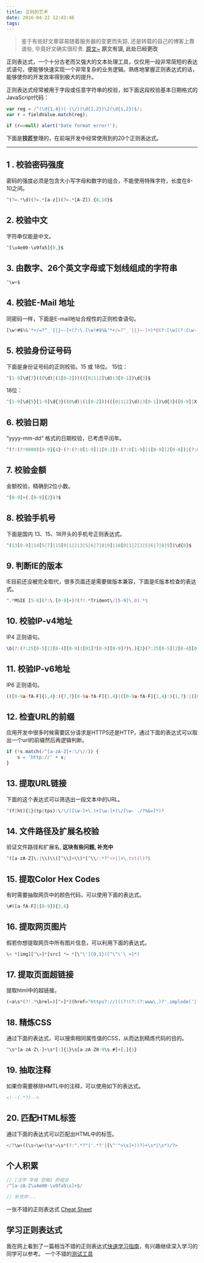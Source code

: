 ```yaml
---
title: 正则的艺术
date: 2016-04-22 12:43:46
tags:
---
```

>鉴于有些好文章容易随着服务器的变更而失踪, 还是转载的自己的博客上靠谱些, 毕竟好文确实很珍贵. [原文~](http://www.jianshu.com/p/e7bb97218946) 
**原文有误, 此处已经更改**
<!--more-->

正则表达式，一个十分古老而又强大的文本处理工具，仅仅用一段非常简短的表达式语句，便能够快速实现一个非常复杂的业务逻辑。熟练地掌握正则表达式的话，能够使你的开发效率得到极大的提升。

正则表达式经常被用于字段或任意字符串的校验，如下面这段校验基本日期格式的JavaScript代码：
```js
var reg = /^(\d{1,4})(-|\/)(\d{1,2})\2(\d{1,2})$/; 
var r = fieldValue.match(reg);

if (r==null) alert('Date format error!');
```
下面是**技匠**整理的，在前端开发中经常使用到的20个正则表达式。 

-------

## 1 . 校验密码强度
密码的强度必须是包含大小写字母和数字的组合，不能使用特殊字符，长度在8-10之间。

```js
^(?=.*\d)(?=.*[a-z])(?=.*[A-Z]).{8,10}$
```

## 2. 校验中文
字符串仅能是中文。
```js
^[\u4e00-\u9fa5]{0,}$
```

## 3. 由数字、26个英文字母或下划线组成的字符串
```js
^\w+$
```

## 4. 校验E-Mail 地址
同密码一样，下面是E-mail地址合规性的正则检查语句。

```js
[\w!#$%&'*+/=?^_`{|}~-]+(?:\.[\w!#$%&'*+/=?^_`{|}~-]+)*@(?:[\w](?:[\w-]*[\w])?\.)+[\w](?:[\w-]*[\w])?
```

## 5. 校验身份证号码
下面是身份证号码的正则校验。15 或 18位。 
15位：

```js
^[1-9]\d{7}((0\d)|(1[0-2]))(([0|1|2]\d)|3[0-1])\d{3}$
```
18位：

```js
^[1-9]\d{5}[1-9]\d{3}((0\d)|(1[0-2]))(([0|1|2]\d)|3[0-1])\d{3}([0-9]|X)$
```

## 6. 校验日期
“yyyy-mm-dd“ 格式的日期校验，已考虑平闰年。
```js
^(?:(?!0000)[0-9]{4}-(?:(?:0[1-9]|1[0-2])-(?:0[1-9]|1[0-9]|2[0-8])|(?:0[13-9]|1[0-2])-(?:29|30)|(?:0[13578]|1[02])-31)|(?:[0-9]{2}(?:0[48]|[2468][048]|[13579][26])|(?:0[48]|[2468][048]|[13579][26])00)-02-29)$
```

## 7. 校验金额
金额校验，精确到2位小数。
```js
^[0-9]+(.[0-9]{2})?$
```

## 8. 校验手机号
下面是国内 13、15、18开头的手机号正则表达式。
```js
^(13[0-9]|14[5|7]|15[0|1|2|3|5|6|7|8|9]|18[0|1|2|3|5|6|7|8|9])\d{8}$
```

## 9. 判断IE的版本
IE目前还没被完全取代，很多页面还是需要做版本兼容，下面是IE版本检查的表达式。
```js
^.*MSIE [5-8](?:\.[0-9]+)?(?!.*Trident\/[5-9]\.0).*$
```
## 10. 校验IP-v4地址
IP4 正则语句。
```js
\b(?:(?:25[0-5]|2[0-4][0-9]|[01]?[0-9][0-9]?)\.){3}(?:25[0-5]|2[0-4][0-9]|[01]?[0-9][0-9]?)\b
```

## 11. 校验IP-v6地址
IP6 正则语句。

```js
(([0-9a-fA-F]{1,4}:){7,7}[0-9a-fA-F]{1,4}|([0-9a-fA-F]{1,4}:){1,7}:|([0-9a-fA-F]{1,4}:){1,6}:[0-9a-fA-F]{1,4}|([0-9a-fA-F]{1,4}:){1,5}(:[0-9a-fA-F]{1,4}){1,2}|([0-9a-fA-F]{1,4}:){1,4}(:[0-9a-fA-F]{1,4}){1,3}|([0-9a-fA-F]{1,4}:){1,3}(:[0-9a-fA-F]{1,4}){1,4}|([0-9a-fA-F]{1,4}:){1,2}(:[0-9a-fA-F]{1,4}){1,5}|[0-9a-fA-F]{1,4}:((:[0-9a-fA-F]{1,4}){1,6})|:((:[0-9a-fA-F]{1,4}){1,7}|:)|fe80:(:[0-9a-fA-F]{0,4}){0,4}%[0-9a-zA-Z]{1,}|::(ffff(:0{1,4}){0,1}:){0,1}((25[0-5]|(2[0-4]|1{0,1}[0-9]){0,1}[0-9])\.){3,3}(25[0-5]|(2[0-4]|1{0,1}[0-9]){0,1}[0-9])|([0-9a-fA-F]{1,4}:){1,4}:((25[0-5]|(2[0-4]|1{0,1}[0-9]){0,1}[0-9])\.){3,3}(25[0-5]|(2[0-4]|1{0,1}[0-9]){0,1}[0-9]))
```

## 12. 检查URL的前缀
应用开发中很多时候需要区分请求是HTTPS还是HTTP，通过下面的表达式可以取出一个url的前缀然后再逻辑判断。
```js
if (!s.match(/^[a-zA-Z]+:\/\//)) {
    s = 'http://' + s;
}
```
## 13. 提取URL链接
下面的这个表达式可以筛选出一段文本中的URL。
```js
^(f|ht){1}(tp|tps):\/\/([\w-]+\.)+[\w-]+(\/[\w- ./?%&=]*)?
```

## 14. 文件路径及扩展名校验
验证文件路径和扩展名, **这块有些问题, 补充中**
```js
^([a-zA-Z]\:|\\)\\([^\\]+\\)*[^\\/:*?"<>|]+\.txt(l)?$
```

## 15. 提取Color Hex Codes
有时需要抽取网页中的颜色代码，可以使用下面的表达式。
```js
\#([a-fA-F]|[0-9]){3,6}
```

## 16. 提取网页图片
假若你想提取网页中所有图片信息，可以利用下面的表达式。
```js
\< *[img][^\>]*[src] *= *[\"\']{0,1}([^\"\'\ >]*)
```

## 17. 提取页面超链接
提取html中的超链接。
```js
(<a\s*(?!.*\brel=)[^>]*)(href="https?://)((?!(?:(?:www\.)?'.implode('|(?:www\.)?', $follow_list).'))[^"]+)"((?!.*\brel=)[^>]*)(?:[^>]*)>
```
## 18. 精炼CSS
通过下面的表达式，可以搜索相同属性值的CSS，从而达到精炼代码的目的。
```js
^\s*[a-zA-Z\-]+\s*[:]{1}\s[a-zA-Z0-9\s.#]+[;]{1}
```

## 19. 抽取注释
如果你需要移除HMTL中的注释，可以使用如下的表达式。
```html
<!--(.*?)-->
```

## 20. 匹配HTML标签
通过下面的表达式可以匹配出HTML中的标签。
```js
</?\w+((\s+\w+(\s*=\s*(?:".*?"|'.*?'|[\^'">\s]+))?)+\s*|\s*)/?>
```

## 个人积累

```js
// [汉字 字母 空格] 的组合
/^[a-zA-Z\u4e00-\u9fa5\s]+$/

// 补充中...
```

一张不错的正则表达式 [Cheat Sheet](http://upload-images.jianshu.io/upload_images/1399853-1b08244a4d375624.jpg?imageMogr2/auto-orient/strip%7CimageView2/2/w/1240) 

## 学习正则表达式
我在网上看到了一篇相当不错的正则表达式[快速学习指南](https://msdn.microsoft.com/en-us/library/az24scfc%28v=vs.110%29.aspx?f=255&MSPPError=-2147217396)，有兴趣继续深入学习的同学可以参考。
一个不错的[测试工具](https://regex101.com/#javascript)


